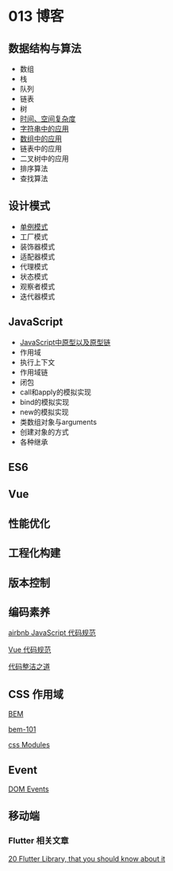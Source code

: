 # 013 博客

## 数据结构与算法

  * 数组
  * 栈
  * 队列
  * 链表
  * 树
  * [时间、空间复杂度](https://github.com/wangjing013/blog/issues/12)
  * [字符串中的应用](https://github.com/wangjing013/blog/issues/26)
  * [数组中的应用](https://github.com/wangjing013/blog/issues/31)
  * 链表中的应用
  * 二叉树中的应用
  * 排序算法
  * 查找算法

## 设计模式

  * [单例模式](https://github.com/wangjing013/blog/issues/15)
  * 工厂模式
  * 装饰器模式
  * 适配器模式
  * 代理模式
  * 状态模式
  * 观察者模式
  * 迭代器模式

## JavaScript 

  * [JavaScript中原型以及原型链](https://github.com/wangjing013/blog/issues/28)
  * 作用域
  * 执行上下文
  * 作用域链
  * 闭包
  * call和apply的模拟实现
  * bind的模拟实现
  * new的模拟实现
  * 类数组对象与arguments
  * 创建对象的方式
  * 各种继承

## ES6
## Vue
## 性能优化
## 工程化构建
## 版本控制
## 编码素养

[airbnb JavaScript 代码规范](https://github.com/airbnb/javascript)

[Vue 代码规范](https://github.com/wangjing013/blog/issues/24)

[代码整洁之道](https://github.com/ryanmcdermott/clean-code-javascript)

## CSS 作用域

[BEM](http://getbem.com/introduction/)

[bem-101](https://css-tricks.com/bem-101/)

[css Modules](https://github.com/wangjing013/blog/issues/30)

## Event
[DOM Events](https://domevents.dev)

## 移动端

### Flutter 相关文章
[20 Flutter Library, that you should know about it](https://shirsh94.medium.com/20-flutter-library-that-you-should-know-about-it-8f3d33a08817)
